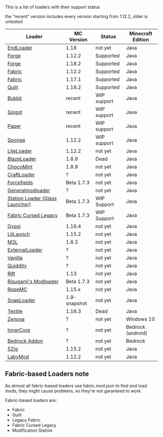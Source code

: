 This is a list of loaders with their support status

the "recent" version includes every version starting from 1.12.2, older is untested

| Loader                                                                        | MC Version   | Status      | Minecraft Edition |
|-------------------------------------------------------------------------------|--------------|-------------|-------------------|
| [EndLoader](https://gitlab.com/e2755/endloader)                               | 1.18         | not yet     | Java              |
| [Forge](https://minecraftforge.net)                                           | 1.12.2       | Supported   | Java              |
| [Forge](https://minecraftforge.net)                                           | 1.18.2       | Supported   | Java              |
| [Fabric](https://github.com/Legacy-Fabric/)                                   | 1.12.2       | Supported   | Java              |
| [Fabric](https://fabricmc.net)                                                | 1.17.1       | Supported   | Java              |
| [Quilt](https://quiltmc.org/)                                                 | 1.18.2       | Supported   | Java              |
| [Bukkit](https://dev.bukkit.org)                                              | recent       | WIP support | Java              |
| [Spigot](https://spigotmc.org)                                                | recent       | WIP support | Java              |
| [Paper](https://papermc.io)                                                   | recent       | WIP support | Java              |
| [Sponge](https://www.spongepowered.org/)                                      | 1.12.2       | WIP support | Java              |
| [LiteLoader](https://liteloader.com)                                          | 1.12.2       | not yet     | Java              |
| [BlazeLoader](https://blazeloader.com)                                        | 1.8.9        | Dead        | Java              |
| [ChocoMint](https://github.com/UnderVolt/chocomint)                           | 1.8.9        | not yet     | Java              |
| [CraftLoader](https://github.com/canitzp/Craftloader)                         | ?            | not yet     | Java              |
| [Forcefields](https://github.com/jcdwall3/forcefields)                        | Beta 1.7.3   | not yet     | Java              |
| [Generalmodloader](https://github.com/HellHoleStudios/General-ModLoader)      | ?            | not yet     | Java              |
| [Station Loader (Glass Launcher)](https://github.com/ModificationStation)     | Beta 1.7.3   | WIP Support | Java              |
| [Fabric Cursed Legacy](https://github.com/minecraft-cursed-legacy)            | Beta 1.7.3   | WIP Support | Java              |
| [Gypsi](https://github.com/GypsiMC/Gypsi)                                     | 1.16.4       | not yet     | Java              |
| [LitLaunch](https://github.com/Codetoil/LitLaunch-Source)                     | 1.15.2       | not yet     | Java              |
| [M3L](https://github.com/Spartan322/M3L)                                      | 1.8.3        | not yet     | Java              |
| [ExternalLoader](https://github.com/MaPePeR/MinecraftExternalModloader)       | ?            | not yet     | Java              |
| [Vanilla](https://minecraft.net)                                              | ?            | not yet     | Java              |
| [Quiddity](https://github.com/Quiddity-Modding/Quiddity-Loader)               | ?            | not yet     | Java              |
| [Rift](https://github.com/DimensionalDevelopment/Rift)                        | 1.13         | not yet     | Java              |
| [Risugami's Modloader](https://github.com/coffeenotfound/ModloaderFix-b1.7.3) | Beta 1.7.3   | not yet     | Java              |
| [RopeMC](https://github.com/RopeMC/Rope)                                      | 1.15.x       | not yet     | Java              |
| [SnapLoader](https://github.com/canitzp/SnapLoader)                           | 1.9-snapshot | not yet     | Java              |
| [Textile](https://github.com/TextileLoader/Textile)                           | 1.16.3       | Dead        | Java              |
| [Zenova](https://github.com/MinecraftZenova/)                                 | ?            | not yet     | Windows 10        |
| [InnerCore](https://icmods.mineprogramming.org/dev)                           | ?            | not yet     | Bedrock (android) |
| [Bedrock Addon](https://bedrock.dev)                                          | ?            | not yet     | Bedrock           |
| [5Zig](https://5zigreborn.eu/)                                                | 1.15.2       | not yet     | Java              |
| [LabyMod](https://www.labymod.net/index)                                      | 1.12.2       | not yet     | Java              |

Fabric-based Loaders note
-
As almost all fabric-based loaders use fabric.mod.json to find and load mods, they might cause problems, so they're not
garanteed to work.

Fabric-based loaders are:

- Fabric
- Quilt
- Legacy Fabric
- Fabric Cursed Legacy
- Modification Station